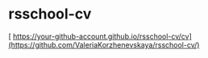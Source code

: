 # rsschool-cv
[ https://your-github-account.github.io/rsschool-cv/cv](https://github.com/ValeriaKorzhenevskaya/rsschool-cv/)
